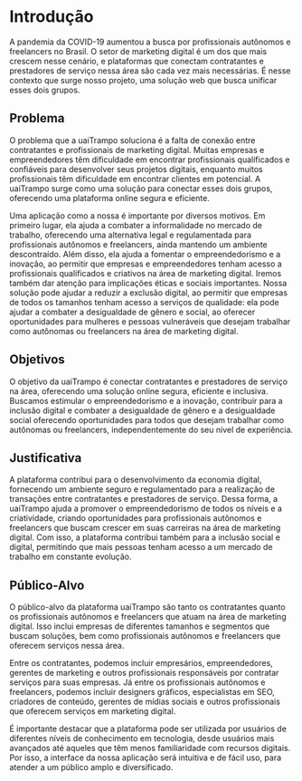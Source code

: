 # Introdução

A pandemia da COVID-19 aumentou a busca por profissionais autônomos e freelancers no Brasil. O setor de marketing digital é um dos que mais crescem nesse cenário, e plataformas que conectam contratantes e prestadores de serviço nessa área são cada vez mais necessárias. É nesse contexto que surge nosso projeto, uma solução web que busca unificar esses dois grupos.


## Problema

O problema que a uaiTrampo soluciona é a falta de conexão entre contratantes e profissionais de marketing digital. Muitas empresas e empreendedores têm dificuldade em encontrar profissionais qualificados e confiáveis para desenvolver seus projetos digitais, enquanto muitos profissionais têm dificuldade em encontrar clientes em potencial. A uaiTrampo surge como uma solução para conectar esses dois grupos, oferecendo uma plataforma online segura e eficiente.

Uma aplicação como a nossa é importante por diversos motivos. Em primeiro lugar, ela ajuda a combater a informalidade no mercado de trabalho, oferecendo uma alternativa legal e regulamentada para profissionais autônomos e freelancers, ainda mantendo um ambiente descontraído. Além disso, ela ajuda a fomentar o empreendedorismo e a inovação, ao permitir que empresas e empreendedores tenham acesso a profissionais qualificados e criativos na área de marketing digital. Iremos também dar atenção para implicações éticas e sociais importantes. Nossa solução pode ajudar a reduzir a exclusão digital, ao permitir que empresas de todos os tamanhos tenham acesso a serviços de qualidade: ela pode ajudar a combater a desigualdade de gênero e social, ao oferecer oportunidades para mulheres e pessoas vulneráveis que desejam trabalhar como autônomas ou freelancers na área de marketing digital.


## Objetivos

O objetivo da uaiTrampo é conectar contratantes e prestadores de serviço na área, oferecendo uma solução online segura, eficiente e inclusiva. Buscamos estimular o empreendedorismo e a inovação, contribuir para a inclusão digital e combater a desigualdade de gênero e a desigualdade social oferecendo oportunidades para todos que desejam trabalhar como autônomas ou freelancers, independentemente do seu nível de experiência.

## Justificativa

A plataforma contribui para o desenvolvimento da economia digital, fornecendo um ambiente seguro e regulamentado para a realização de transações entre contratantes e prestadores de serviço. Dessa forma, a uaiTrampo ajuda a promover o empreendedorismo de todos os níveis e a criatividade, criando oportunidades para profissionais autônomos e freelancers que buscam crescer em suas carreiras na área de marketing digital. Com isso, a plataforma contribui também para a inclusão social e digital, permitindo que mais pessoas tenham acesso a um mercado de trabalho em constante evolução.


## Público-Alvo

O público-alvo da plataforma uaiTrampo são tanto os contratantes quanto os profissionais autônomos e freelancers que atuam na área de marketing digital. Isso inclui empresas de diferentes tamanhos e segmentos que buscam soluções, bem como profissionais autônomos e freelancers que oferecem serviços nessa área.

Entre os contratantes, podemos incluir empresários, empreendedores, gerentes de marketing e outros profissionais responsáveis por contratar serviços para suas empresas. Já entre os profissionais autônomos e freelancers, podemos incluir designers gráficos, especialistas em SEO, criadores de conteúdo, gerentes de mídias sociais e outros profissionais que oferecem serviços em marketing digital.

É importante destacar que a plataforma pode ser utilizada por usuários de diferentes níveis de conhecimento em tecnologia, desde usuários mais avançados até aqueles que têm menos familiaridade com recursos digitais. Por isso, a interface da nossa aplicação será intuitiva e de fácil uso, para atender a um público amplo e diversificado.


